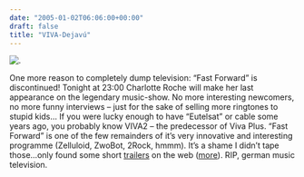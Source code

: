 ```yaml
---
date: "2005-01-02T06:06:00+00:00"
draft: false
title: "VIVA-Dejavú"
---
```

![.](http://chillu.com/assets/blog_viva.jpg ".")

One more reason to completely dump television: “Fast Forward” is
discontinued! Tonight at 23:00 Charlotte Roche will make her last
appearance on the legendary music-show. No more interesting
newcomers, no more funny interviews – just for the sake of selling
more ringtones to stupid kids… If you were lucky enough to have
“Eutelsat” or cable some years ago, you probably know VIVA2 – the
predecessor of Viva Plus. “Fast Forward” is one of the few
remainders of it’s very innovative and interesting programme
(Zelluloid, ZwoBot, 2Rock, hmmm). It’s a shame I didn’t tape
those…only found some short
[trailers](http://homepages.compuserve.de/webliner9/viva2/2woche.avi)
on the web ([more](http://www.viva2clips.de.vu/)). RIP, german
music television.



